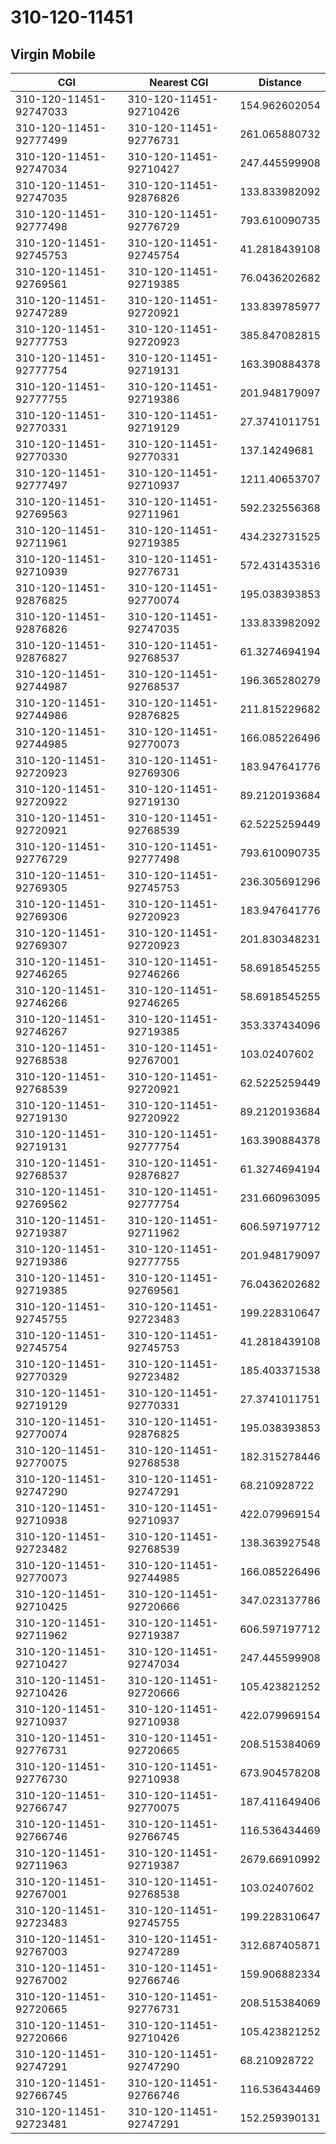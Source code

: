 # 310-120-11451
## Virgin Mobile


| CGI | Nearest CGI | Distance |
|-----|-------------|----------|
| 310-120-11451-92747033 | 310-120-11451-92710426 | 154.962602054 |
| 310-120-11451-92777499 | 310-120-11451-92776731 | 261.065880732 |
| 310-120-11451-92747034 | 310-120-11451-92710427 | 247.445599908 |
| 310-120-11451-92747035 | 310-120-11451-92876826 | 133.833982092 |
| 310-120-11451-92777498 | 310-120-11451-92776729 | 793.610090735 |
| 310-120-11451-92745753 | 310-120-11451-92745754 | 41.2818439108 |
| 310-120-11451-92769561 | 310-120-11451-92719385 | 76.0436202682 |
| 310-120-11451-92747289 | 310-120-11451-92720921 | 133.839785977 |
| 310-120-11451-92777753 | 310-120-11451-92720923 | 385.847082815 |
| 310-120-11451-92777754 | 310-120-11451-92719131 | 163.390884378 |
| 310-120-11451-92777755 | 310-120-11451-92719386 | 201.948179097 |
| 310-120-11451-92770331 | 310-120-11451-92719129 | 27.3741011751 |
| 310-120-11451-92770330 | 310-120-11451-92770331 | 137.14249681 |
| 310-120-11451-92777497 | 310-120-11451-92710937 | 1211.40653707 |
| 310-120-11451-92769563 | 310-120-11451-92711961 | 592.232556368 |
| 310-120-11451-92711961 | 310-120-11451-92719385 | 434.232731525 |
| 310-120-11451-92710939 | 310-120-11451-92776731 | 572.431435316 |
| 310-120-11451-92876825 | 310-120-11451-92770074 | 195.038393853 |
| 310-120-11451-92876826 | 310-120-11451-92747035 | 133.833982092 |
| 310-120-11451-92876827 | 310-120-11451-92768537 | 61.3274694194 |
| 310-120-11451-92744987 | 310-120-11451-92768537 | 196.365280279 |
| 310-120-11451-92744986 | 310-120-11451-92876825 | 211.815229682 |
| 310-120-11451-92744985 | 310-120-11451-92770073 | 166.085226496 |
| 310-120-11451-92720923 | 310-120-11451-92769306 | 183.947641776 |
| 310-120-11451-92720922 | 310-120-11451-92719130 | 89.2120193684 |
| 310-120-11451-92720921 | 310-120-11451-92768539 | 62.5225259449 |
| 310-120-11451-92776729 | 310-120-11451-92777498 | 793.610090735 |
| 310-120-11451-92769305 | 310-120-11451-92745753 | 236.305691296 |
| 310-120-11451-92769306 | 310-120-11451-92720923 | 183.947641776 |
| 310-120-11451-92769307 | 310-120-11451-92720923 | 201.830348231 |
| 310-120-11451-92746265 | 310-120-11451-92746266 | 58.6918545255 |
| 310-120-11451-92746266 | 310-120-11451-92746265 | 58.6918545255 |
| 310-120-11451-92746267 | 310-120-11451-92719385 | 353.337434096 |
| 310-120-11451-92768538 | 310-120-11451-92767001 | 103.02407602 |
| 310-120-11451-92768539 | 310-120-11451-92720921 | 62.5225259449 |
| 310-120-11451-92719130 | 310-120-11451-92720922 | 89.2120193684 |
| 310-120-11451-92719131 | 310-120-11451-92777754 | 163.390884378 |
| 310-120-11451-92768537 | 310-120-11451-92876827 | 61.3274694194 |
| 310-120-11451-92769562 | 310-120-11451-92777754 | 231.660963095 |
| 310-120-11451-92719387 | 310-120-11451-92711962 | 606.597197712 |
| 310-120-11451-92719386 | 310-120-11451-92777755 | 201.948179097 |
| 310-120-11451-92719385 | 310-120-11451-92769561 | 76.0436202682 |
| 310-120-11451-92745755 | 310-120-11451-92723483 | 199.228310647 |
| 310-120-11451-92745754 | 310-120-11451-92745753 | 41.2818439108 |
| 310-120-11451-92770329 | 310-120-11451-92723482 | 185.403371538 |
| 310-120-11451-92719129 | 310-120-11451-92770331 | 27.3741011751 |
| 310-120-11451-92770074 | 310-120-11451-92876825 | 195.038393853 |
| 310-120-11451-92770075 | 310-120-11451-92768538 | 182.315278446 |
| 310-120-11451-92747290 | 310-120-11451-92747291 | 68.210928722 |
| 310-120-11451-92710938 | 310-120-11451-92710937 | 422.079969154 |
| 310-120-11451-92723482 | 310-120-11451-92768539 | 138.363927548 |
| 310-120-11451-92770073 | 310-120-11451-92744985 | 166.085226496 |
| 310-120-11451-92710425 | 310-120-11451-92720666 | 347.023137786 |
| 310-120-11451-92711962 | 310-120-11451-92719387 | 606.597197712 |
| 310-120-11451-92710427 | 310-120-11451-92747034 | 247.445599908 |
| 310-120-11451-92710426 | 310-120-11451-92720666 | 105.423821252 |
| 310-120-11451-92710937 | 310-120-11451-92710938 | 422.079969154 |
| 310-120-11451-92776731 | 310-120-11451-92720665 | 208.515384069 |
| 310-120-11451-92776730 | 310-120-11451-92710938 | 673.904578208 |
| 310-120-11451-92766747 | 310-120-11451-92770075 | 187.411649406 |
| 310-120-11451-92766746 | 310-120-11451-92766745 | 116.536434469 |
| 310-120-11451-92711963 | 310-120-11451-92719387 | 2679.66910992 |
| 310-120-11451-92767001 | 310-120-11451-92768538 | 103.02407602 |
| 310-120-11451-92723483 | 310-120-11451-92745755 | 199.228310647 |
| 310-120-11451-92767003 | 310-120-11451-92747289 | 312.687405871 |
| 310-120-11451-92767002 | 310-120-11451-92766746 | 159.906882334 |
| 310-120-11451-92720665 | 310-120-11451-92776731 | 208.515384069 |
| 310-120-11451-92720666 | 310-120-11451-92710426 | 105.423821252 |
| 310-120-11451-92747291 | 310-120-11451-92747290 | 68.210928722 |
| 310-120-11451-92766745 | 310-120-11451-92766746 | 116.536434469 |
| 310-120-11451-92723481 | 310-120-11451-92747291 | 152.259390131 |
